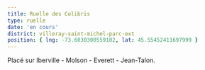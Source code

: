 ```yaml
---
title: Ruelle des Colibris
type: ruelle
date: 'en cours'
district: villeray-saint-michel-parc-ext
position: { lng: -73.6030300559102, lat: 45.55452411697999 }
---
```


Placé sur Iberville - Molson - Everett - Jean-Talon.

